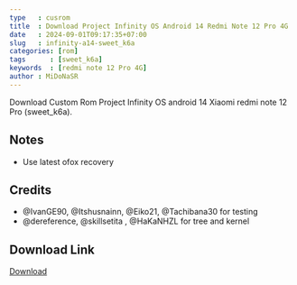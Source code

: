 ```yaml
---
type   : cusrom
title  : Download Project Infinity OS Android 14 Redmi Note 12 Pro 4G
date   : 2024-09-01T09:17:35+07:00
slug   : infinity-a14-sweet_k6a
categories: [rom]
tags      : [sweet_k6a]
keywords  : [redmi note 12 Pro 4G]
author : MiDoNaSR
---
```


Download Custom Rom Project Infinity OS android 14 Xiaomi redmi note 12 Pro (sweet_k6a).


## Notes
- Use latest ofox recovery

## Credits
- @IvanGE90, @Itshusnainn, @Eiko21, @Tachibana30 for testing
- @dereference, @skillsetita , @HaKaNHZL for tree and kernel


## Download Link
[Download](https://www.pling.com/p/2161468/)


